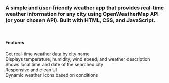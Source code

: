 <h3>A simple and user-friendly weather app that provides real-time weather information for any city using OpenWeatherMap API (or your chosen API). Built with HTML, CSS, and JavaScript.
</h3>
<br>
<h4>Features</h4>
 Get real-time weather data by city name
 <br>
Displays temperature, humidity, wind speed, and weather description
<br>
Shows local time and date of the searched city<br>
Responsive and clean UI<br>
 Dynamic weather icons based on conditions